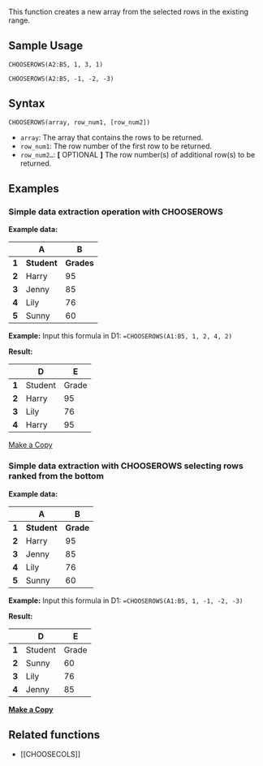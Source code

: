 This function creates a new array from the selected rows in the existing range.

Sample Usage
------------

`CHOOSEROWS(A2:B5, 1, 3, 1)`

`CHOOSEROWS(A2:B5, -1, -2, -3)`

Syntax
------

`CHOOSEROWS(array, row_num1, [row_num2])`

* `array`: The array that contains the rows to be returned.
* `row_num1`: The row number of the first row to be returned.
* `row_num2…`: **[** OPTIONAL **]** The row number(s) of additional row(s) to be returned.

Examples
--------

### Simple data extraction operation with CHOOSEROWS

**Example data:**

|  | **A** | **B** |
| --- | --- | --- |
| **1** | **Student** | **Grades** |
| **2** | Harry | 95 |
| **3** | Jenny | 85 |
| **4** | Lily | 76 |
| **5** | Sunny | 60 |

**Example:** Input this formula in D1: `=CHOOSEROWS(A1:B5, 1, 2, 4, 2)`

**Result:**

|  | **D** | **E** |
| --- | --- | --- |
| **1** | Student | Grade |
| **2** | Harry | 95 |
| **3** | Lily | 76 |
| **4** | Harry | 95 |

[Make a Copy](https://docs.google.com/spreadsheets/d/1r_WASEs19y3Ybu_YEjz5FA782esbxbdDApbspIlBqSM/copy)

### Simple data extraction with CHOOSEROWS selecting rows ranked from the bottom

**Example data:**

|  | **A** | **B** |
| --- | --- | --- |
| **1** | **Student** | **Grade** |
| **2** | Harry | 95 |
| **3** | Jenny | 85 |
| **4** | Lily | 76 |
| **5** | Sunny | 60 |

**Example:** Input this formula in D1: `=CHOOSEROWS(A1:B5, 1, -1, -2, -3)`

**Result:**

|  | **D** | **E** |
| --- | --- | --- |
| **1** | Student | Grade |
| **2** | Sunny | 60 |
| **3** | Lily | 76 |
| **4** | Jenny | 85 |

**[Make a Copy](https://docs.google.com/spreadsheets/d/1r_WASEs19y3Ybu_YEjz5FA782esbxbdDApbspIlBqSM/copy#gid=350337179)**

Related functions
-----------------

* [[CHOOSECOLS]]